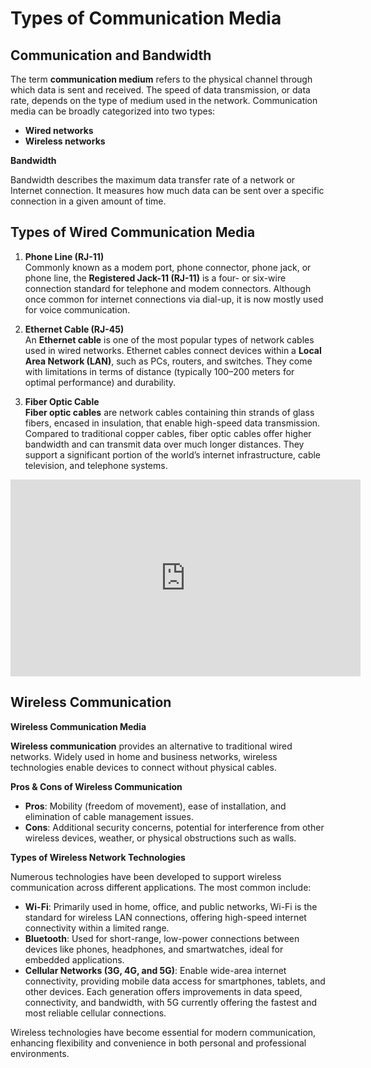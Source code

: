 # Types of Communication Media

## Communication and Bandwidth

The term **communication medium** refers to the physical channel through which data is sent and received. The speed of data transmission, or data rate, depends on the type of medium used in the network. Communication media can be broadly categorized into two types:

- **Wired networks**
- **Wireless networks**

**Bandwidth**

Bandwidth describes the maximum data transfer rate of a network or Internet connection. It measures how much data can be sent over a specific connection in a given amount of time.

## Types of Wired Communication Media

1. **Phone Line (RJ-11)**  
   Commonly known as a modem port, phone connector, phone jack, or phone line, the **Registered Jack-11 (RJ-11)** is a four- or six-wire connection standard for telephone and modem connectors. Although once common for internet connections via dial-up, it is now mostly used for voice communication.

2. **Ethernet Cable (RJ-45)**  
   An **Ethernet cable** is one of the most popular types of network cables used in wired networks. Ethernet cables connect devices within a **Local Area Network (LAN)**, such as PCs, routers, and switches. They come with limitations in terms of distance (typically 100–200 meters for optimal performance) and durability.

3. **Fiber Optic Cable**  
   **Fiber optic cables** are network cables containing thin strands of glass fibers, encased in insulation, that enable high-speed data transmission. Compared to traditional copper cables, fiber optic cables offer higher bandwidth and can transmit data over much longer distances. They support a significant portion of the world’s internet infrastructure, cable television, and telephone systems.

<iframe width="560" height="315" src="https://www.youtube.com/embed/VioC059uMVk?si=f8O5lnuUju3u0rxd" title="YouTube video player" frameborder="0" allow="accelerometer; autoplay; clipboard-write; encrypted-media; gyroscope; picture-in-picture; web-share" referrerpolicy="strict-origin-when-cross-origin" allowfullscreen></iframe>

<br/>

## Wireless Communication

**Wireless Communication Media**

**Wireless communication** provides an alternative to traditional wired networks. Widely used in home and business networks, wireless technologies enable devices to connect without physical cables.

**Pros & Cons of Wireless Communication**

- **Pros**: Mobility (freedom of movement), ease of installation, and elimination of cable management issues.
- **Cons**: Additional security concerns, potential for interference from other wireless devices, weather, or physical obstructions such as walls.

**Types of Wireless Network Technologies**

Numerous technologies have been developed to support wireless communication across different applications. The most common include:

- **Wi-Fi**: Primarily used in home, office, and public networks, Wi-Fi is the standard for wireless LAN connections, offering high-speed internet connectivity within a limited range.
- **Bluetooth**: Used for short-range, low-power connections between devices like phones, headphones, and smartwatches, ideal for embedded applications.
- **Cellular Networks (3G, 4G, and 5G)**: Enable wide-area internet connectivity, providing mobile data access for smartphones, tablets, and other devices. Each generation offers improvements in data speed, connectivity, and bandwidth, with 5G currently offering the fastest and most reliable cellular connections.

Wireless technologies have become essential for modern communication, enhancing flexibility and convenience in both personal and professional environments.

